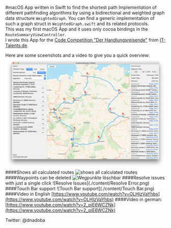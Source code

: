 #macOS App written in Swift to find the shortest path
Implementation of different pathfinding algorithms by using a bidirectional and weighted graph data structure `WeightedGraph`. You can find a generic implementation of such a graph struct in `WeightedGraph.swift` and its related protocols.  
This was my first macOS App and it uses only cocoa bindings in the `RouteSummaryViewController`.   
I wrote this App for the [Code Competition "Der Handlungsreisende"](https://www.it-talents.de/foerderung/code-competition/code-competition-02-2017) from [IT-Talents.de](https://www.it-talents.de/).

Here are some sceenshots and a video to give you a quick overview:
![Overview](./content/Overview.png)
####Shows all calculated routes
![shows all calculated routes](./content/Detail.png)
####Waypoints can be deleted
![Wegpunkte löschbar](./content/Delete.png)
####Resolve issues with just a single click
![Resolve Issues](./content/Resolve Error.png)
####Touch Bar support
![Touch Bar support](./content/Touch Bar.png)
####Video in English
[https://www.youtube.com/watch?v=OLHIzVaYhbs](https://www.youtube.com/watch?v=OLHIzVaYhbs)
####Video in german:  
[https://www.youtube.com/watch?v=2_piE6WCZNk](https://www.youtube.com/watch?v=2_piE6WCZNk)

Twitter: @dnadoba
